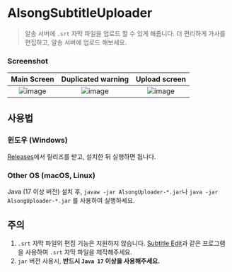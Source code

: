 # AlsongSubtitleUploader

> 알송 서버에 `.srt` 자막 파일을 업로드 할 수 있게 해줍니다.
> 더 편리하게 가사를 편집하고, 알송 서버에 업로드 해보세요.

### Screenshot

|                                                     Main Screen                                                     |                                                  Duplicated warning                                                 |                                                    Upload screen                                                    |
| :-----------------------------------------------------------------------------------------------------------------: | :-----------------------------------------------------------------------------------------------------------------: | :-----------------------------------------------------------------------------------------------------------------: |
| ![image](https://github.com/JellyBrick/AlsongSubtitleUploader/assets/16558115/46c3fa93-ce63-4cd6-a67c-08d429e7beee) | ![image](https://github.com/JellyBrick/AlsongSubtitleUploader/assets/16558115/f9da53b3-fdf7-42cd-913f-ad5bd5179c1b) | ![image](https://github.com/JellyBrick/AlsongSubtitleUploader/assets/16558115/3cb7dafe-8381-4909-9d7d-2c2b2f5c1d05) |

## 사용법

### 윈도우 (Windows)

[Releases](https://github.com/JellyBrick/AlsongSubtitleUploader/releases)에서 릴리즈를 받고, 설치한 뒤 실행하면 됩니다.

### Other OS (macOS, Linux)

Java (17 이상 버전) 설치 후, `javaw -jar AlsongUploader-*.jar`나 `java -jar AlsongUploader-*.jar` 를 사용하여 실행하세요.

## 주의

1. `.srt` 자막 파일의 편집 기능은 지원하지 않습니다. [Subtitle Edit](https://github.com/SubtitleEdit/subtitleedit/releases)과 같은 프로그램을 사용하여 `.srt` 자막 파일을 제작해주세요.
2. `jar` 버전 사용시, **반드시 `Java 17` 이상을 사용해주세요.**
